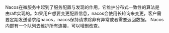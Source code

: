Nacos在微服务中起到了服务配置与发现的作用，它维护分布式一致性的算法是由raft实现的。如果用户想要变更配置信息，nacos会使用长轮询来变更，客户需要定期发送请求给nacos，nacos保持请求除非有异常或者需要返回数据。
Nacos内部有一个队列去维护所有连接，可以增删改查。
